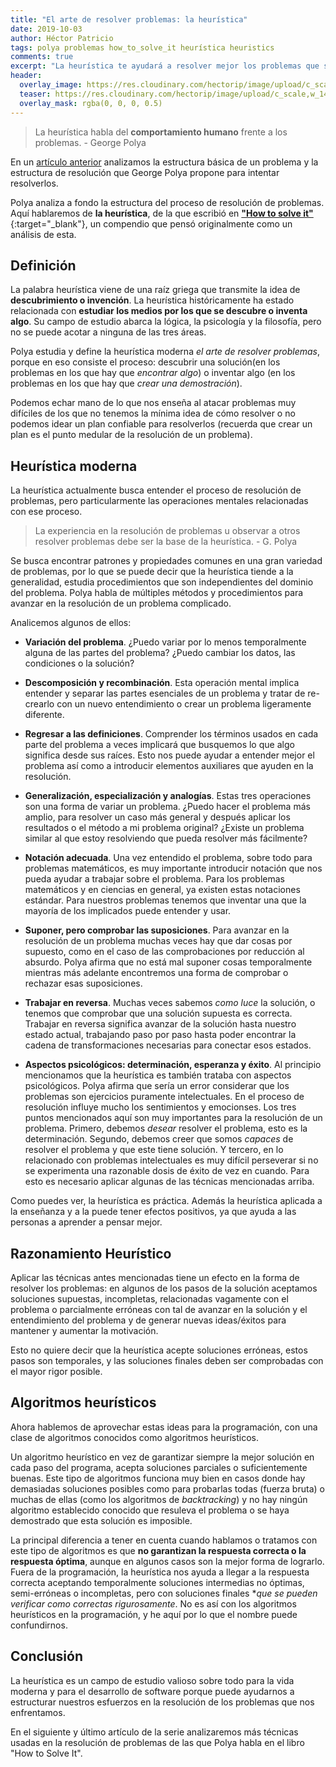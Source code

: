 ```yaml
---
title: "El arte de resolver problemas: la heurística"
date: 2019-10-03
author: Héctor Patricio
tags: polya problemas how_to_solve_it heurística heuristics
comments: true
excerpt: "La heurística te ayudará a resolver mejor los problemas que se te presentan como programador. Veamosla más detenidamente."
header:
  overlay_image: https://res.cloudinary.com/hectorip/image/upload/c_scale,w_1440/v1551506016/photo-1551267881-f198ba4aba07_dfxmjj.jpg
  teaser: https://res.cloudinary.com/hectorip/image/upload/c_scale,w_1440/v1551506016/photo-1551267881-f198ba4aba07_dfxmjj.jpg
  overlay_mask: rgba(0, 0, 0, 0.5)
---
```


> La heurística habla del **comportamiento humano** frente a los problemas. - George Polya

En un [artículo anterior](/2019/09/27/tecnicas-para-resolver-problemas.html) analizamos la estructura básica de un problema y la estructura de resolución que George Polya propone para intentar resolverlos.

Polya analiza a fondo la estructura del proceso de resolución de problemas. Aquí hablaremos de **la heurística**, de la que escribió en [**"How to solve it"**](https://math.hawaii.edu/home/pdf/putnam/PolyaHowToSolveIt.pdf){:target="_blank"}, un compendio que pensó originalmente como un análisis de esta.

## Definición

La palabra heurística viene de una raíz griega que transmite la idea de **descubrimiento o invención**. La heurística históricamente ha estado relacionada con **estudiar los medios por los que se descubre o inventa algo**. Su campo de estudio abarca la lógica, la psicología y la filosofía, pero no se puede acotar a ninguna de las tres áreas.

Polya estudia y define la heurística moderna _el arte de resolver problemas_, porque en eso consiste el proceso: descubrir una solución(en los problemas en los que hay que _encontrar algo_) o inventar algo (en los problemas en los que hay que _crear una demostración_).

Podemos echar mano de lo que nos enseña al atacar problemas muy difíciles de los que no tenemos la mínima idea de cómo resolver o no podemos idear un plan confiable para resolverlos (recuerda que crear un plan es el punto medular de la resolución de un problema).

## Heurística moderna

La heurística actualmente busca entender el proceso de resolución de problemas, pero particularmente las operaciones mentales relacionadas con ese proceso.

> La experiencia en la resolución de problemas u observar a otros resolver problemas debe ser la base de la heurística. - G. Polya

Se busca encontrar patrones y propiedades comunes en una gran variedad de problemas, por lo que se puede decir que la heurística tiende a la generalidad, estudia procedimientos que son independientes del dominio del problema.
Polya habla de múltiples métodos y procedimientos para avanzar en la resolución de un problema complicado.

Analicemos algunos de ellos:

- **Variación del problema**. ¿Puedo variar por lo menos temporalmente alguna de las partes del problema? ¿Puedo cambiar los datos, las condiciones o la solución?

- **Descomposición y recombinación**. Esta operación mental implica entender y separar las partes esenciales de un problema y tratar de re-crearlo con un nuevo entendimiento o crear un problema ligeramente diferente.

- **Regresar a las definiciones**. Comprender los términos usados en cada parte del problema a veces implicará que busquemos lo que algo significa desde sus raíces. Esto nos puede ayudar a entender mejor el problema así como a introducir elementos auxiliares que ayuden en la resolución.

- **Generalización, especialización y analogías**. Estas tres operaciones son una forma de variar un problema. ¿Puedo hacer el problema más amplio, para resolver un caso más general y después aplicar los resultados o el método a mi problema original? ¿Existe un problema similar al que estoy resolviendo que pueda resolver más fácilmente?

- **Notación adecuada**. Una vez entendido el problema, sobre todo para problemas matemáticos, es muy importante introducir notación que nos pueda ayudar a trabajar sobre el problema. Para los problemas matemáticos y en ciencias en general, ya existen estas notaciones estándar. Para nuestros problemas tenemos que inventar una que la mayoría de los implicados puede entender y usar.

- **Suponer, pero comprobar las suposiciones**. Para avanzar en la resolución de un problema muchas veces hay que dar cosas por supuesto, como en el caso de las comprobaciones por reducción al absurdo. Polya afirma que no está mal suponer cosas temporalmente mientras más adelante encontremos una forma de comprobar o rechazar esas suposiciones.

- **Trabajar en reversa**. Muchas veces sabemos _como luce_ la solución, o tenemos que comprobar que una solución supuesta es correcta. Trabajar en reversa significa avanzar de la solución hasta nuestro estado actual, trabajando paso por paso hasta poder encontrar la cadena de transformaciones necesarias para conectar esos estados.

- **Aspectos psicológicos: determinación, esperanza y éxito**. Al principio mencionamos que la heurística es también trataba con aspectos psicológicos. Polya afirma que sería un error considerar que los problemas son ejercicios puramente intelectuales. En el proceso de resolución influye mucho los sentimientos y emocionses. Los tres puntos mencionados aquí son muy importantes para la resolución de un problema. Primero, debemos _desear_ resolver el problema, esto es la determinación. Segundo, debemos creer que somos _capaces_ de resolver el problema y que este tiene solución. Y tercero, en lo relacionado con problemas intelectuales es muy difícil perseverar si no se experimenta una razonable dosis de éxito de vez en cuando. Para esto es necesario aplicar algunas de las técnicas mencionadas arriba.

Como puedes ver, la heurística es práctica. Además la heurística aplicada a la enseñanza y a la puede tener efectos positivos, ya que ayuda a las personas a aprender a pensar mejor.

## Razonamiento Heurístico

Aplicar las técnicas antes mencionadas tiene un efecto en la forma de resolver los problemas: en algunos de los pasos de la solución aceptamos soluciones supuestas, incompletas, relacionadas vagamente con el problema o parcialmente erróneas con tal de avanzar en la solución y el entendimiento del problema y de generar nuevas ideas/éxitos para mantener y aumentar la motivación.

Esto no quiere decir que la heurística acepte soluciones erróneas, estos pasos son temporales, y las soluciones finales deben ser comprobadas con el mayor rigor posible.

## Algoritmos heurísticos

Ahora hablemos de aprovechar estas ideas para la programación, con una clase de algoritmos conocidos como algoritmos heurísticos.

Un algoritmo heurístico en vez de garantizar siempre la mejor solución en cada paso del programa, acepta soluciones parciales o suficientemente buenas. Este tipo de algoritmos funciona muy bien en casos donde hay demasiadas soluciones posibles como para probarlas todas (fuerza bruta) o muchas de ellas (como los algoritmos de _backtracking_) y no hay ningún algoritmo establecido conocido que resuleva el problema  o se haya demostrado que esta solución es imposible.

La principal diferencia a tener en cuenta cuando hablamos o tratamos con este tipo de algoritmos es que **no garantizan la respuesta correcta o la respuesta óptima**, aunque en algunos casos son la mejor forma de lograrlo. Fuera de la programación, la heurística nos ayuda a llegar a la respuesta correcta aceptando temporalmente soluciones intermedias no óptimas, semi-erróneas o incompletas, pero con soluciones finales **que se pueden verificar como correctas rigurosamente*. No es así con los algoritmos heurísticos en la programación, y he aquí por lo que el nombre puede confundirnos.

## Conclusión

La heurística es un campo de estudio valioso sobre todo para la vida moderna y para el desarrollo de software porque puede ayudarnos a estructurar nuestros esfuerzos en la resolución de los problemas que nos enfrentamos.

En el siguiente y último artículo de la serie analizaremos más técnicas usadas en la resolución de problemas de las que Polya habla en el libro "How to Solve It".